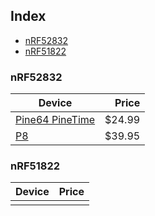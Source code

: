 ## Index
- [nRF52832](#nrf52832)
- [nRF51822](#nrf51822)

### nRF52832

| Device | Price |
|-|-:|
| [Pine64 PineTime](nordic-semiconductor/pinetime.md) | $24.99 |
| [P8](nordic-semiconductor/p8.md) | $39.95 |

### nRF51822

| Device | Price |
|-|-:|
|  |  |
